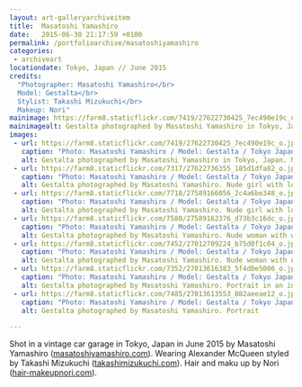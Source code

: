 ```yaml
---
layout: art-galleryarchiveitem
title:  Masatoshi Yamashiro
date:   2015-06-30 21:17:59 +0100
permalink: /portfolioarchive/masatoshiyamashiro
categories:
 - archiveart
locationdate: Tokyo, Japan // June 2015
credits:
  "Photographer: Masatoshi Yamashiro</br>
  Model: Gestalta</br>
  Stylist: Takashi Mizukuchi</br>
  Makeup: Nori"
mainimage: https://farm8.staticflickr.com/7419/27622730425_7ec490e19c_o.jpg
mainimagealt: Gestalta photographed by Masatoshi Yamashiro in Tokyo, Japan. Model posing with vintage cars, wearing Alexander McQueen.
images:
 - url: https://farm8.staticflickr.com/7419/27622730425_7ec490e19c_o.jpg
   caption: "Photo: Masatoshi Yamashiro / Model: Gestalta / Tokyo Japan, June 2015"
   alt: Gestalta photographed by Masatoshi Yamashiro in Tokyo, Japan. Model posing with vintage cars, wearing Alexander McQueen.
 - url: https://farm8.staticflickr.com/7317/27622736355_185d1dfa82_o.jpg
   caption: "Photo: Masatoshi Yamashiro / Model: Gestalta / Tokyo Japan, June 2015"
   alt: Gestalta photographed by Masatoshi Yamashiro. Nude girl with long, dark hair in an industrial setting.
 - url: https://farm8.staticflickr.com/7718/27589166056_2c4a6be348_o.jpg
   caption: "Photo: Masatoshi Yamashiro / Model: Gestalta / Tokyo Japan, June 2015"
   alt: Gestalta photographed by Masatoshi Yamashiro. Nude girl with long, dark hair and high heels.
 - url: https://farm8.staticflickr.com/7580/27589162376_d73b3c16dc_o.jpg
   caption: "Photo: Masatoshi Yamashiro / Model: Gestalta / Tokyo Japan, June 2015"
   alt: Gestalta photographed by Masatoshi Yamashiro. Nude woman with welding equipment
 - url: https://farm8.staticflickr.com/7452/27012709224_b75d0f1c04_o.jpg
   caption: "Photo: Masatoshi Yamashiro / Model: Gestalta / Tokyo Japan, June 2015"
   alt: Gestalta photographed by Masatoshi Yamashiro. Nude woman with Alexander McQueen jacket poses in vintage car workshop
 - url: https://farm8.staticflickr.com/7352/27013616383_5f4d0e5006_o.jpg
   caption: "Photo: Masatoshi Yamashiro / Model: Gestalta / Tokyo Japan, June 2015"
   alt: Gestalta photographed by Masatoshi Yamashiro. Portrait in an industrial setting
 - url: https://farm8.staticflickr.com/7485/27013613553_082aeeae12_o.jpg
   caption: "Photo: Masatoshi Yamashiro / Model: Gestalta / Tokyo Japan, June 2015"
   alt: Gestalta photographed by Masatoshi Yamashiro. Portrait

---
```


Shot in a vintage car garage in Tokyo, Japan in June 2015 by Masatoshi Yamashiro (<a href="http://masatoshiyamshiro.com" target="blank">masatoshiyamashiro.com</a>). Wearing Alexander McQueen styled by Takashi Mizukuchi (<a href="http://takashimizukuchi.com" target="blank">takashimizukuchi.com</a>). Hair and maku up by Nori (<a href="http://hair-makeupnori.com" target="blank">hair-makeupnori.com</a>).
